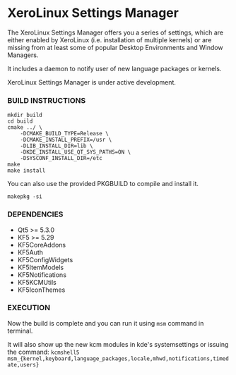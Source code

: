 # XeroLinux Settings Manager

The XeroLinux Settings Manager offers you a series of settings, which are
either enabled by XeroLinux (i.e. installation of multiple kernels) or are
missing from at least some of popular Desktop Environments and Window Managers.

It includes a daemon to notify user of new language packages or kernels.

XeroLinux Settings Manager is under active development.


### BUILD INSTRUCTIONS

    mkdir build  
    cd build  
    cmake ../ \
        -DCMAKE_BUILD_TYPE=Release \
        -DCMAKE_INSTALL_PREFIX=/usr \
        -DLIB_INSTALL_DIR=lib \
        -DKDE_INSTALL_USE_QT_SYS_PATHS=ON \
        -DSYSCONF_INSTALL_DIR=/etc
    make
    make install  
  
You can also use the provided PKGBUILD to compile and install it.
   
    makepkg -si


### DEPENDENCIES

* Qt5 >= 5.3.0
* KF5 >= 5.29
* KF5CoreAddons
* KF5Auth
* KF5ConfigWidgets
* KF5ItemModels
* KF5Notifications
* KF5KCMUtils
* KF5IconThemes


### EXECUTION

Now the build is complete and you can run it using `msm` command in terminal.

It will also show up the new kcm modules in kde's systemsettings or issuing the command:
`kcmshell5 msm_{kernel,keyboard,language_packages,locale,mhwd,notifications,timedate,users}`
